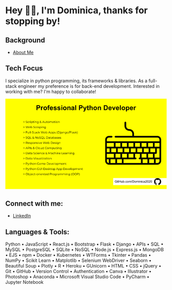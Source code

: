 # Hey 👋🏽, I'm Dominica, thanks for stopping by!
## Background
- [About Me](https://cometolifeapps.io/about.html)

## Tech Focus
I specialize in python programming, its frameworks & libraries. As a full-stack engineer my preference is for back-end development. Interested in working with me? I'm happy to collaborate! 

![tech focus](Skills_2023.png)

## Connect with me:
- [LinkedIn](https://www.linkedin.com/in/dominicap)

## Languages & Tools:
Python • JavaScript • React.js • Bootstrap • Flask • Django • APIs • SQL • MySQL • PostgreSQL • SQLite • NoSQL • Node.js • Express.js • MongoDB • EJS • npm • Docker • Kubernetes • WTForms • Tkinter • Pandas • NumPy • Scikit Learn • Matplotlib • Selenium WebDriver • Seaborn • Beautiful Soup • Plotly • R • Heroku • GUnicorn • HTML • CSS • jQuery • Git • GitHub • Version Control • Authentication • Canva • Illustrator • Photoshop • Anaconda • Microsoft Visual Studio Code • PyCharm • Jupyter Notebook
